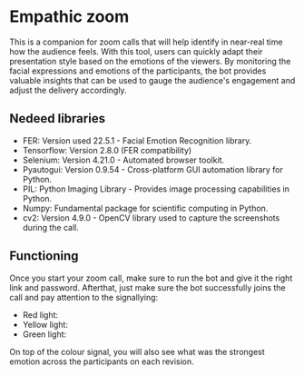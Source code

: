 # Empathic zoom
This is a companion for zoom calls that will help identify in near-real time how the audience feels. With this tool, users can quickly adapt their presentation style based on the emotions of the viewers. By monitoring the facial expressions and emotions of the participants, the bot provides valuable insights that can be used to gauge the audience's engagement and adjust the delivery accordingly.
## Nedeed libraries
* FER: Version used 22.5.1 - Facial Emotion Recognition library.
* Tensorflow: Version 2.8.0 (FER compatibility)
* Selenium: Version 4.21.0 - Automated browser toolkit.
* Pyautogui: Version 0.9.54 - Cross-platform GUI automation library for Python.
* PIL: Python Imaging Library - Provides image processing capabilities in Python.
* Numpy: Fundamental package for scientific computing in Python.
* cv2: Version 4.9.0 - OpenCV library used to capture the screenshots during the call. 


## Functioning
Once you start your zoom call, make sure to run the bot and give it the right link and password. Afterthat, just make sure the bot successfully joins the call and pay attention to the signallying:

* Red light:
* Yellow light:
* Green light: 

On top of the colour signal, you will also see what was the strongest emotion across the participants on each revision.

